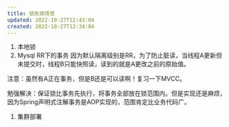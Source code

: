 ```yaml
---
title: 锁失效场景
updated: 2022-10-27T12:43:04
created: 2022-10-27T12:34:04
---
```


1.  本地锁
2.  Mysql RR下的事务
因为默认隔离级别是RR，为了防止脏读，当线程A更新但未提交时，线程B只能快照读，读到的就是A更改之前的原始值。

注意：虽然有A正在事务，但是B还是可以读啊！复习一下MVCC。

勉强解决：保证锁比事务先执行，将事务全部放在锁范围内。但是实现还是麻烦，因为Spring声明式注解事务是AOP实现的，范围肯定比业务代码广。
1.  集群部署
